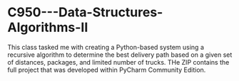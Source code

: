 # C950---Data-Structures-Algorithms-II

This class tasked me with creating a Python-based system using a recursive algorithm to determine the best delivery path based on a given set of distances, packages, and limited number of trucks. 
THe ZIP contains the full project that was developed within PyCharm Community Edition.
